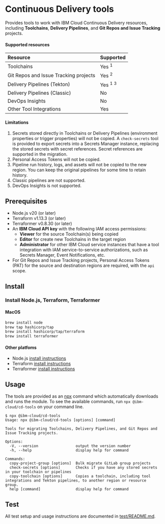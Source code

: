 # Continuous Delivery tools

Provides tools to work with IBM Cloud Continuous Delivery resources, including **Toolchains**, **Delivery Pipelines**, and **Git Repos and Issue Tracking** projects.

#### Supported resources
| Resource | Supported  |
| :- | :- |
| Toolchains | Yes <sup>1</sup> |
| Git Repos and Issue Tracking projects | Yes <sup>2</sup> |
| Delivery Pipelines (Tekton) | Yes <sup>1</sup> <sup>3</sup> |
| Delivery Pipelines (Classic) | No |
| DevOps Insights | No |
| Other Tool Integrations | Yes |

#### Limitations  
1. Secrets stored directly in Toolchains or Delivery Pipelines (environment properties or trigger properties) will not be copied. A `check-secrets` tool is provided to export secrets into a Secrets Manager instance, replacing the stored secrets with secret references. Secret references are supported in the migration.
2. Personal Access Tokens will not be copied.
3. Pipeline run history, logs, and assets will not be copied to the new region. You can keep the original pipelines for some time to retain history.
4. Classic pipelines are not supported.
5. DevOps Insights is not supported.

## Prerequisites
- Node.js v20 (or later)
- Terraform v1.13.3 (or later)
- Terraformer v0.8.30 (or later)
- An **IBM Cloud API key** with the following IAM access permissions:
  - **Viewer** for the source Toolchain(s) being copied
  - **Editor** for create new Toolchains in the target region
  - **Administrator** for other IBM Cloud service instances that have a tool integration with IAM service-to-service authorizations, such as Secrets Manager, Event Notifications, etc.
- For Git Repos and Issue Tracking projects, Personal Access Tokens (PAT) for the source and destination regions are required, with the `api` scope.

## Install
### Install Node.js, Terraform, Terraformer

#### MacOS
```sh
brew install node
brew tap hashicorp/tap
brew install hashicorp/tap/terraform
brew install terraformer
```

#### Other platfoms
- Node.js [install instructions](https://nodejs.org/en/download)
- Terraform [install instructions](https://developer.hashicorp.com/terraform/install)
- Terraformer [install instructions](https://github.com/GoogleCloudPlatform/terraformer?tab=readme-ov-file#installation)

## Usage

The tools are provided as an [npx](https://docs.npmjs.com/cli/commands/npx) command which automatically downloads and runs the module. To see the available commands, run `npx @ibm-cloud/cd-tools` on your command line.

```shell-session
$ npx @ibm-cloud/cd-tools
Usage: npx @ibm-cloud/cd-tools [options] [command]

Tools for migrating Toolchains, Delivery Pipelines, and Git Repos and Issue Tracking projects.

Options:
  -V, --version                 output the version number
  -h, --help                    display help for command

Commands:
  copy-project-group [options]  Bulk migrate GitLab group projects
  check-secrets [options]       Checks if you have any stored secrets in your toolchain or pipelines
  copy-toolchain [options]      Copies a toolchain, including tool integrations and Tekton pipelines, to another region or resource group.
  help [command]                display help for command
```

## Test
All test setup and usage instructions are documented in [test/README.md](./test/README.md).
